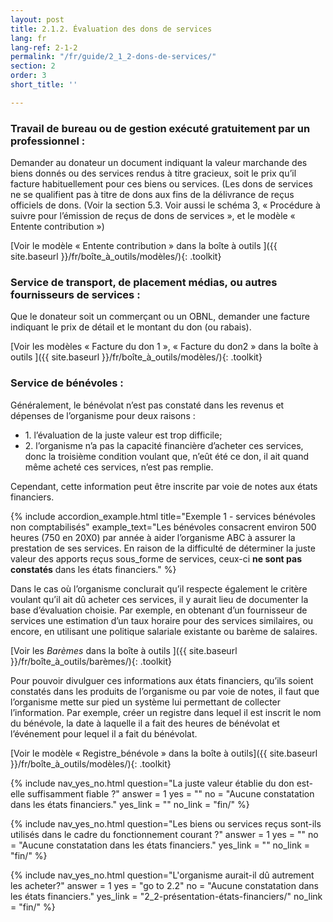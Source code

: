 ```yaml
---
layout: post
title: 2.1.2. Évaluation des dons de services
lang: fr
lang-ref: 2-1-2
permalink: "/fr/guide/2_1_2-dons-de-services/"
section: 2
order: 3
short_title: ''

---
```

### Travail de bureau ou de gestion exécuté gratuitement par un professionnel :

Demander au donateur un document indiquant la valeur marchande des biens donnés ou des services rendus à titre gracieux, soit le prix qu’il facture habituellement pour ces biens ou services. (Les dons de services ne se qualifient pas à titre de dons aux fins de la délivrance de reçus officiels de dons. (Voir la section 5.3. Voir aussi le schéma 3, « Procédure à suivre pour l’émission de reçus de dons de services », et le modèle « Entente contribution »)

[Voir le modèle « Entente contribution » dans la boîte à outils ]({{ site.baseurl }}/fr/boîte_à_outils/modèles/){: .toolkit}

### Service de transport, de placement médias, ou autres fournisseurs de services :

Que le donateur soit un commerçant ou un OBNL, demander une facture indiquant le prix de détail et le montant du don (ou rabais).

[Voir les modèles « Facture du don 1 », « Facture du don2 » dans la boîte à outils ]({{ site.baseurl }}/fr/boîte_à_outils/modèles/){: .toolkit}

### Service de bénévoles :

Généralement, le bénévolat n’est pas constaté dans les revenus et dépenses de l’organisme pour deux raisons :
<ul class="textlist">
<li>1. l’évaluation de la juste valeur est trop difficile;</li>
<li> 2. l’organisme n’a pas la capacité financière d’acheter ces services, donc la troisième condition voulant que, n’eût été ce don, il ait quand même acheté ces services, n’est pas remplie. </li>
</ul>

Cependant, cette information peut être inscrite par voie de notes aux états financiers.

{% include accordion_example.html title="Exemple 1 - services bénévoles non comptabilisés" example_text="Les bénévoles consacrent environ 500 heures (750 en 20X0) par année à aider l’organisme ABC à assurer la prestation de ses services. En raison de la difficulté de déterminer la juste valeur des apports reçus sous_forme de services, ceux-ci <strong>ne sont pas constatés</strong> dans les états financiers." %}

Dans le cas où l’organisme conclurait qu’il respecte également le critère voulant qu’il ait dû acheter ces services, il y aurait lieu de documenter la base d’évaluation choisie. Par exemple, en obtenant d’un fournisseur de services une estimation d’un taux horaire pour des services similaires, ou encore, en utilisant une politique salariale existante ou barème de salaires.

[Voir les _Barèmes_ dans la boîte à outils ]({{ site.baseurl }}/fr/boîte_à_outils/barèmes/){: .toolkit}

Pour pouvoir divulguer ces informations aux états financiers, qu’ils soient constatés dans les produits de l’organisme ou par voie de notes, il faut que l’organisme mette sur pied un système lui permettant de collecter l’information. Par exemple, créer un registre dans lequel il est inscrit le nom du bénévole, la date à laquelle il a fait des heures de bénévolat et l’événement pour lequel il a fait du bénévolat.

[Voir le modèle « Registre_bénévole » dans la boîte à outils]({{ site.baseurl }}/fr/boîte_à_outils/modèles/){: .toolkit}

{% include nav_yes_no.html
question="La juste valeur établie du don est-elle suffisamment fiable ?"
answer = 1
yes = ""
no = "Aucune constatation dans les états financiers."
yes_link = ""
no_link = "fin/"
%}

{% include nav_yes_no.html
question="Les biens ou services reçus sont-ils utilisés dans le cadre du fonctionnement courant ?"
answer = 1
yes = ""
no = "Aucune constatation dans les états financiers."
yes_link = ""
no_link = "fin/"
%}

{% include nav_yes_no.html
question="L'organisme aurait-il dû autrement les acheter?"
answer = 1
yes = "go to 2.2"
no = "Aucune constatation dans les états financiers."
yes_link = "2_2-présentation-états-financiers/"
no_link = "fin/"
%}